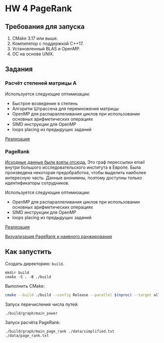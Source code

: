 # HW 4 PageRank

## Требования для запуска

1. CMake 3.17 или выше.
2. Компилятор с поддержкой C++17.
3. Установленный BLAS и OpenMP.
4. ОС на основе UNIX.

## Задания

### Расчёт степеней матрицы A

Используется следующие оптимизации:
* Быстрое возведение в степень
* Алгоритм Штрассена для перемножения матрицы
* OpenMP для распараллеливания циклов при использовании основных арифметических операциях
* SIMD инструкции для OpenMP
* loops placing из предыдущих заданий

[Реализация](graph/src/main_power.cpp)

### PageRank

[Исходные данные были взяты отсюда.](https://snap.stanford.edu/data/email-Eu-core.html) Это граф перессылки email внутри большого исследовательского института в Европе. Была произведена некоторая предобработка, чтобы выделить наиболее интересную часть. Данные анонимны, поэтому доступны только идентификаторы сотрудников.

Используется следующие оптимизации:
* OpenMP для распараллеливания циклов при использовании основных арифметических операциях
* SIMD инструкции для OpenMP
* loops placing из предыдущих заданий

[Реализация](graph/src/main_page_rank.cpp)

[Визуализация PageRank и наивного ранжирования](images/rank.md)


## Как запустить

Создать директорию: `build`.
```
mkdir build
cmake -S . -B ./build
```

Выполнить CMake:
```bash
cmake --build ./build --config Release --parallel $(nproc) --target all
```

Запуск перечисления числа путей:
```
./build/graph/main_power
```

Запуск расчёта PageRank:
```
./build/graph/main_page_rank ./data/simplified.txt ./data/page_rank.txt
```


